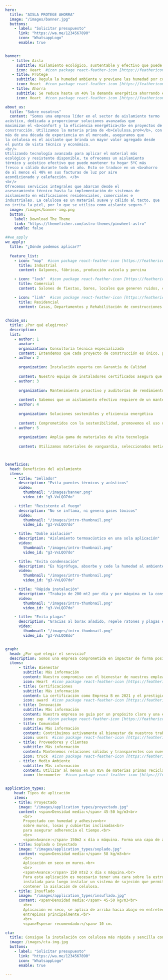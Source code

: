 ```yaml
---
hero:
  title: "AISLA PROTEGE AHORRA"
  image: "/images/banner.jpg"
  buttons:
    - label: "Solicitar presupuesto"
      link: "https://wa.me/1234567890"
      icon: "WhatsappLogo"
      enable: true


banner:
   - title: Aisla
     subtitle: Aislamiento ecológico, sustentable y efectivo que puede mantener tu hogar confortable durante todo el año.
     icon: Heart  #icon package react-feather-icon [https://feathericons.com/]
   - title: Protege
     subtitle: Regula la humedad ambiente y previene las humedad por condensación evitando asi, la aparición de hongos y moho.
     icon: Heart  #icon package react-feather-icon [https://feathericons.com/]
   - title: Ahorra
     subtitle: Se reduce hasta un 40% la demanda energética ahorrando en facturas de luz y gas.
     icon: Heart  #icon package react-feather-icon [https://feathericons.com/]

about_us:
  title: "Sobre nosotros"
  content: "Somos una empresa líder en el sector de aislamiento termo
acústico, dedicada a proporcionar soluciones avanzadas que
maximizan el <b>confort y la eficiencia energética</b> en proyectos de
construcción. Utilizamos la materia prima de <b>Celulosa.pro®</b>, con
más de una década de experiencia en el mercado, aseguramos que
la celulosa es el aislante que brinda un mayor valor agregado desde
el punto de vista técnico y económico.
<br/>
Utilizando tecnología avanzada para aplicar el material más
ecológico y resistente disponible, te ofrecemos un aislamiento
térmico y acústico efectivo que puede mantener tu hogar 5ºC más
fresco o cálido durante todo el año. Esto se traduce en un <b>ahorro
de al menos el 40% en sus facturas de luz por aire
acondicionado y calefacción. </b>
<br/>
Ofrecemos servicios integrales que abarcan desde el
asesoramiento técnico hasta la implementación de sistemas de
aislamiento en edificaciones residenciales, comerciales e
industriales. La celulosa es un material suave y cálido al tacto, que
no irrita la piel, por lo que se utiliza como aislante seguro."
  image: /images/banner-img.png
  button:
    label: Download The Theme
    link: "https://themefisher.com/astro-themes/pinwheel-astro"
    enable: false

##we_apply
we_apply:
  title: "¿Dónde podemos aplicar?"
  
  feature_list:
    - icon: "map"  #icon package react-feather-icon [https://feathericons.com/]
      title: Industrial
      content: Galpones, fábricas, producción avícola y porcina

    - icon: "lock"  #icon package react-feather-icon [https://feathericons.com/]
      title: Comercial
      content: Salones de fiestas, bares, locales que generen ruidos, coworking, oficinas, hotelería

    - icon: "link"  #icon package react-feather-icon [https://feathericons.com/]
      title: Residencial
      content: Casas, Departamentos y Rehabilitación de construcciones
    

choise_us:
  title: ¿Por qué elegirnos?
  description: 
  list:
    - author: 1
      avatar: 
      organization: Consultoría técnica especializada 
      content: Entendemos que cada proyecto de construcción es único, por lo que ofrecemos un servicio de consultoría personalizado. Nuestros  técnicos altamente calificados trabajan en estrecha colaboración con arquitectos, contratistas y propietarios para analizar las características del entorno, las normativas locales y los requisitos específicos de confort. Esto nos permite diseñar soluciones a medida que garantizan un aislamiento térmico y acústico óptimo.
    - author: 2
      
      organization: Instalación experta con Garantía de Calidad
      
      content: Nuestro equipo de instaladores certificados asegura que cada material sea aplicado con precisión, siguiendo estrictos protocolos de calidad. La atención al detalle en cada etapa del proceso garantiza que nuestros sistemas de aislamiento funcionen de manera óptima, evitando puentes térmicos y minimizando la propagación de vibraciones y ruidos estructurales.
    - author: 3
      
      organization: Mantenimiento proactivo y auditorías de rendimiento
      
      content: Sabemos que un aislamiento efectivo requiere de un mantenimiento adecuado. Ofrecemos programas de mantenimiento preventivo y auditorías regulares para asegurar que los sistemas de aislamiento mantengan su eficiencia a lo largo del tiempo. Nuestro servicio incluye la evaluación continua del rendimiento térmico y acústico, con recomendaciones para optimizar o actualizar los sistemas según sea necesario.
    - author: 4
      
      organization: Soluciones sostenibles y eficiencia energética
      
      content: Comprometidos con la sostenibilidad, promovemos el uso de materiales reciclados y técnicas de instalación que contribuyen a la reducción de la huella de carbono. Nuestras soluciones no solo mejoran el confort interior, sino que también permiten una significativa reducción en el consumo energético, reflejándose en menores costos operativos y un impacto positivo en el medio ambiente.
    - author: 5
      
      organization: Amplia gama de materiales de alta tecnología
      
      content: Utilizamos materiales de vanguardia, seleccionados meticulosamente para ofrecer el mejor rendimiento en cada aplicación. Como la celulosa proyectada y  fibras minerales.    



beneficios: 
  head: Beneficios del aislamiento
  items:
    - title: "Sellador"
      description: "Evita puentes térmicos y acústicos"
      video:
        thumbnail: "/images/banner.png"
        video_id: "g3-VxLQO7do"

    - title: "Resistente al fuego"
      description: "No se inflama, ni genera gases tóxicos"
      video:
        thumbnail: "/images/intro-thumbnail.png"
        video_id: "g3-VxLQO7do"

    - title: "Doble aislación"
      description: "Aislamiento termoacústico en una sola aplicación"
      video:
        thumbnail: "/images/intro-thumbnail.png"
        video_id: "g3-VxLQO7do"

    - title: "Evita condensación"
      description: "Es higrófuga, absorbe y cede la humedad al ambiente logrando regular la condensación, 100% antihongos."
      video:
        thumbnail: "/images/intro-thumbnail.png"
        video_id: "g3-VxLQO7do"

    - title: "Rápida instalación"
      description: "Trabajo de 200 mt2 por día y por máquina en la construcción"
      video:
        thumbnail: "/images/intro-thumbnail.png"
        video_id: "g3-VxLQO7do"

    - title: "Evita plagas"
      description: "Gracias al borax añadido, repele ratones y plagas en general"
      video:
        thumbnail: "/images/intro-thumbnail.png"
        video_id: "g3-VxLQO8do"


graph:
  head: ¿Por qué elegir el servicio?
  description: Somos una empresa comprometida en impactar de forma positiva en nuestra comunidad, el medio ambiente y en nuestros empleados. Todos los días debemos esforzarnos por ser mejores personas, ya que todos compartimos este mundo como seres humanos.
  items:
      - title: Bienestar
        subtitle: Más información
        content: Nuestro compromiso con el bienestar de nuestros empleados se refleja en iniciativas como seguros complementarios de salud, oportunidades de capacitación y desarrollo profesional.
        icon: Heart  #icon package react-feather-icon [https://feathericons.com/]
      - title: Certificaciones
        subtitle: Más información
        content: La certificación como Empresa B en 2021 y el prestigioso Sello Pro otorgado por la Cámara Chilena de la Construcción en 2023 son ejemplos claros de nuestro compromiso con la sustentables y sostenibles.
        icon: award  #icon package react-feather-icon [https://feathericons.com/]
      - title: Innovación
        subtitle: Más información
        content: Nuestra empresa se guía por un propósito claro y una estrategia de sostenibilidad empresarial. Además, contamos con un equipo directivo altamente capacitado que impulsa la innovación y la mejora continua de nuestras operaciones.
        icon: zap  #icon package react-feather-icon [https://feathericons.com/]
      - title: Comunidad
        subtitle: Más información
        content: Contribuimos activamente al bienestar de nuestros trabajadores mediante programas de aislación térmica gratuita, apoyo continuo a fundaciones y/o corporaciones locales.
        icon: users  #icon package react-feather-icon [https://feathericons.com/]
      - title: Proveedores y clientes
        subtitle: Más información
        content: Mantenemos relaciones sólidas y transparentes con nuestros proveedores y clientes, garantizando la calidad de nuestros productos y servicios, y promoviendo prácticas comerciales éticas y sostenibles.
        icon: truck  #icon package react-feather-icon [https://feathericons.com/]
      - title: Medio Ambiente
        subtitle: Más información
        content: Utilizar al menos en un 85% de materias primas recicladas, así disminuir al máximo nuestro impacto en la huella de Carbono, adoptando prácticas de reutilización y reciclaje.
        icon: thermometer  #icon package react-feather-icon [https://feathericons.com/]


application_types:
    head: Tipos de aplicación
    items: 
    - title: Proyectado
      image: "/images/application_types/proyectado.jpg"
      content: <span>Densidad media:</span> 45-50 kg/m3<br>
        <br>
        Proyectado con humedad y adhesivo<br>
        sobre muros, losas y cubiertas inclinadas<br>
        para asegurar adherencia el tiempo.<br>
        <br>
        <span>Avance:</span> 150m2 x día x máquina. Forma una capa de aislamiento compacta y libre de juntas. Ideal para galpones, contenedores, embarcaciones dado que evita condensación interior.   
    - title: Soplado o Inyectado
      image: "/images/application_types/soplado.jpg"
      content: <span>Densidad media:</span> 58 kg/m3<br>
        <br>
        Aplicación en seco en muros.<br>
        <br>
        <span>Avance:</span> 150 mts2 x día x máquina.<br>
        Para esta aplicación es necesario tener una cara sobre la estructura<br>
        instalada para luego instalar un sistema de sujeción que permita<br>
        contener la aislación de celulosa.
    - title: Insuflado
      image: "/images/application_types/insuflado.jpg"
      content: <span>Densidad media:</span> 45-50 kg/m3<br>
        <br>
        Aplicación en seco, se aplica de arriba hacia abajo en entretechos,<br>
        entrepisos principalmente.<br>
        <br>
        <span>Espesor recomendado:</span> 10 cm.

cta:
  title: Consigue la instalación con celulosa más rápida y sencilla con U HAUS
  image: /images/cta-img.jpg
  buttons:
    - label: "Solicitar presupuesto"
      link: "https://wa.me/1234567890"
      icon: "WhatsappLogo"
      enable: true

---
```

